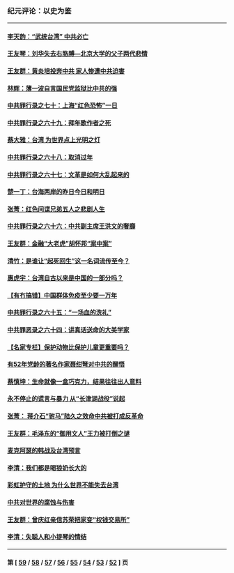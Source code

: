 ### 纪元评论：以史为鉴
---
#### [李天韵：“武统台湾” 中共必亡](../../pages/nsc1028/n13531538.md) 
#### [王友琴：刘华失去右胳膊—北京大学的父子两代悲情](../../pages/nsc1028/n13559130.md) 
#### [王友群：黄炎培投奔中共 家人惨遭中共迫害](../../pages/nsc1028/n13556189.md) 
#### [林辉：薄一波自言国民党监狱比中共的强](../../pages/nsc1028/n13555827.md) 
#### [中共罪行录之七十：上海“红色恐怖”一日](../../pages/nsc1028/n13554515.md) 
#### [中共罪行录之六十九：拜年歌作者之死](../../pages/nsc1028/n13548579.md) 
#### [蔡大雅：台湾 为世界点上光明之灯](../../pages/nsc1028/n13531530.md) 
#### [中共罪行录之六十八：取消过年](../../pages/nsc1028/n13546448.md) 
#### [中共罪行录之六十七：文革是如何大乱起来的](../../pages/nsc1028/n13544416.md) 
#### [楚一丁：台海两岸的昨日今日和明日](../../pages/nsc1028/n13531468.md) 
#### [张菁：红色间谍兄弟五人之悲剧人生](../../pages/nsc1028/n13534128.md) 
#### [中共罪行录之六十六：中共副主席王洪文的奢靡](../../pages/nsc1028/n13527941.md) 
#### [王友群：金融“大老虎”胡怀邦“案中案”](../../pages/nsc1028/n13523077.md) 
#### [清竹：是谁让“起死回生”这一名词流传至今？](../../pages/nsc1028/n13523254.md) 
#### [惠虎宇：台湾自古以来是中国的一部分吗？](../../pages/nsc1028/n13523034.md) 
#### [【有冇搞错】中国群体免疫至少要一万年](../../pages/nsc1028/n13516675.md) 
#### [中共罪行录之六十五：“一场血的洗礼”](../../pages/nsc1028/n13517785.md) 
#### [中共罪恶录之六十四：讲真话送命的大美学家](../../pages/nsc1028/n13512932.md) 
#### [【名家专栏】保护动物比保护儿童更重要吗？](../../pages/nsc1028/n13506846.md) 
#### [有52年党龄的著名作家聂绀弩对中共的醒悟](../../pages/nsc1028/n13508154.md) 
#### [蔡慎坤：生命就像一盒巧克力，结果往往出人意料](../../pages/nsc1028/n13497991.md) 
#### [永不停止的谎言与暴力 从“长津湖战役”说起](../../pages/nsc1028/n13494094.md) 
#### [张菁： 蒋介石“驸马”陆久之效命中共被打成反革命](../../pages/nsc1028/n13495439.md) 
#### [王友群：毛泽东的“御用文人”王力被打倒之谜](../../pages/nsc1028/n13493098.md) 
#### [麦克阿瑟的韩战及台湾预言](../../pages/nsc1028/n13479197.md) 
#### [李清：我们都是喝狼奶长大的](../../pages/nsc1028/n13471478.md) 
#### [彩虹护守的土地 为什么世界不能失去台湾](../../pages/nsc1028/n13476849.md) 
#### [中共对世界的腐蚀与伤害](../../pages/nsc1028/n13463833.md) 
#### [王友群：曾庆红亲信苏荣把家变“权钱交易所”](../../pages/nsc1028/n13463003.md) 
#### [李清：失聪人和小提琴的情结](../../pages/nsc1028/n13459280.md) 

---
#### 第 [ [59](./59.md) / [58](./58.md) / [57](./57.md) / [56](./56.md) / [55](./55.md) / [54](./54.md) / [53](./53.md) / [52](./52.md) ] 页
